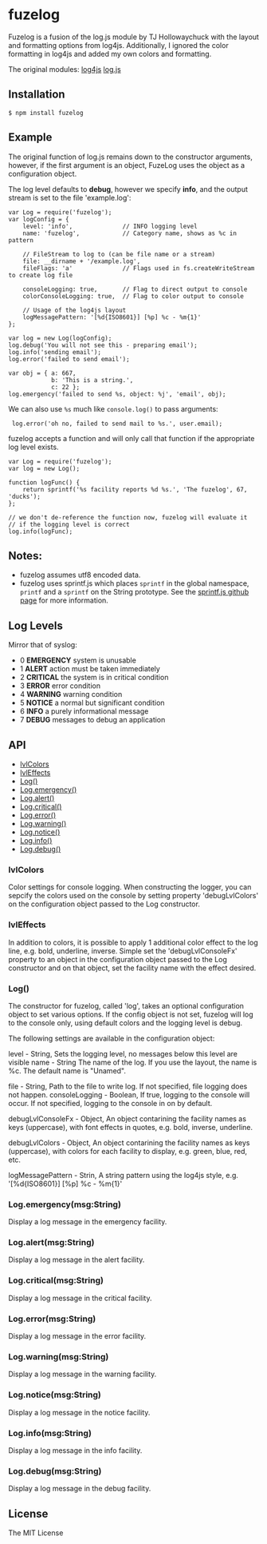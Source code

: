 
# fuzelog

 Fuzelog is a fusion of the log.js module by TJ Hollowaychuck with the layout and formatting options
 from log4js. Additionally, I ignored the color formatting in log4js and added my own colors and
 formatting.

 The original modules:
 [log4js](https://github.com/nomiddlename/log4js-node)
 [log.js](https://github.com/visionmedia/log.js)

## Installation

    $ npm install fuzelog

## Example

The original function of log.js remains down to the constructor arguments, however, if the first argument is an object, FuzeLog uses the object as a configuration object.

The log level defaults to __debug__, however we specify __info__, and the output stream is set to the file 'example.log':

    var Log = require('fuzelog');
    var logConfig = {
        level: 'info',              // INFO logging level
        name: 'fuzelog',            // Category name, shows as %c in pattern

        // FileStream to log to (can be file name or a stream)
        file: __dirname + '/example.log',
        fileFlags: 'a'              // Flags used in fs.createWriteStream to create log file

        consoleLogging: true,       // Flag to direct output to console
        colorConsoleLogging: true,  // Flag to color output to console

        // Usage of the log4js layout
        logMessagePattern: '[%d{ISO8601}] [%p] %c - %m{1}'
    };

    var log = new Log(logConfig);
    log.debug('You will not see this - preparing email');
    log.info('sending email');
    log.error('failed to send email');

    var obj = { a: 667,
                b: 'This is a string.',
                c: 22 };
    log.emergency('failed to send %s, object: %j', 'email', obj);

 We can also use `%s` much like `console.log()` to pass arguments:

     log.error('oh no, failed to send mail to %s.', user.email);

 fuzelog accepts a function and will only call that function if the appropriate log level exists.

    var Log = require('fuzelog');
    var log = new Log();

    function logFunc() {
        return sprintf('%s facility reports %d %s.', 'The fuzelog', 67, 'ducks');
    };

    // we don't de-reference the function now, fuzelog will evaluate it
    // if the logging level is correct
    log.info(logFunc);

## Notes: 

* fuzelog assumes utf8 encoded data.
* fuzelog uses sprintf.js which places ``sprintf`` in the global namespace, ``printf`` and a ``sprintf`` on the String prototype. See the [sprintf.js github page](https://github.com/stdarg/sprintf.js "sprintf.js") for more information.

## Log Levels

 Mirror that of syslog:

  - 0 __EMERGENCY__  system is unusable
  - 1 __ALERT__ action must be taken immediately
  - 2 __CRITICAL__ the system is in critical condition
  - 3 __ERROR__ error condition
  - 4 __WARNING__ warning condition
  - 5 __NOTICE__ a normal but significant condition
  - 6 __INFO__ a purely informational message
  - 7 __DEBUG__ messages to debug an application

## API
  - [lvlColors](#lvlcolors)
  - [lvlEffects](#lvleffects)
  - [Log()](#log)
  - [Log.emergency()](#logemergencymsgstring)
  - [Log.alert()](#logalertmsgstring)
  - [Log.critical()](#logcriticalmsgstring)
  - [Log.error()](#logerrormsgstring)
  - [Log.warning()](#logwarningmsgstring)
  - [Log.notice()](#lognoticemsgstring)
  - [Log.info()](#loginfomsgstring)
  - [Log.debug()](#logdebugmsgstring)

### lvlColors

  Color settings for console logging. When constructing the logger, you can sepcify
  the colors used on the console by setting property 'debugLvlColors' on the
  configuration object passed to the Log constructor.

### lvlEffects

  In addition to colors, it is possible to apply 1 additional color effect to the
  log line, e.g. bold, underline, inverse. Simple set the 'debugLvlConsoleFx' property
  to an object in the configuration object passed to the Log constructor and on that
  object, set the facility name with the effect desired.

### Log()

  The constructor for fuzelog, called 'log', takes an optional configuration object to set various options. If the config object is not set, fuzelog will log to the console only, using default colors and the logging level is debug.

  The following settings are available in the configuration object:

  level - String, Sets the logging level, no messages below this level are visible
  name - String  The name of the log. If you use the layout, the name is %c. The default name is "Unamed".

  file - String, Path to the file to write log. If not specified, file logging does not happen.  consoleLogging - Boolean, If true, logging to the console will occur. If not specified, logging to the console in on by default.

  debugLvlConsoleFx - Object, An object contarining the facility names as keys (uppercase), with font effects in quotes, e.g. bold, inverse, underline.

  debugLvlColors - Object,  An object contarining the facility names as keys (uppercase), with colors for each facility to display, e.g. green, blue, red, etc.

  logMessagePattern - Strin, A string pattern using the log4js style, e.g.  '[%d{ISO8601}] [%p] %c - %m{1}'

### Log.emergency(msg:String)

  Display a log message in the emergency facility.

### Log.alert(msg:String)

  Display a log message in the alert facility.

### Log.critical(msg:String)

  Display a log message in the critical facility.

### Log.error(msg:String)

  Display a log message in the error facility.

### Log.warning(msg:String)

  Display a log message in the warning facility.

### Log.notice(msg:String)

  Display a log message in the notice facility.

### Log.info(msg:String)

  Display a log message in the info facility.

### Log.debug(msg:String)

  Display a log message in the debug facility.


## License

The MIT License
